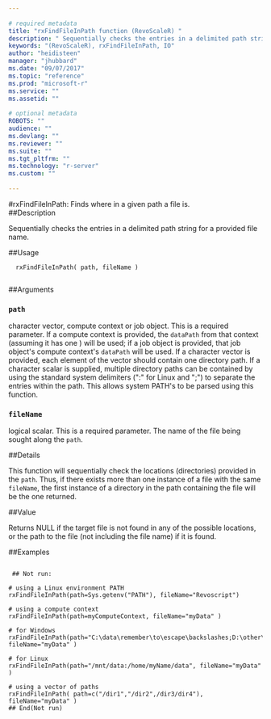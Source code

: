 ```yaml
--- 
 
# required metadata 
title: "rxFindFileInPath function (RevoScaleR) " 
description: " Sequentially checks the entries in a delimited path string for a provided file name. " 
keywords: "(RevoScaleR), rxFindFileInPath, IO" 
author: "heidisteen" 
manager: "jhubbard" 
ms.date: "09/07/2017" 
ms.topic: "reference" 
ms.prod: "microsoft-r" 
ms.service: "" 
ms.assetid: "" 
 
# optional metadata 
ROBOTS: "" 
audience: "" 
ms.devlang: "" 
ms.reviewer: "" 
ms.suite: "" 
ms.tgt_pltfrm: "" 
ms.technology: "r-server" 
ms.custom: "" 
 
--- 
```

 
 
 #rxFindFileInPath:  Finds where in a given path a file is.  
 ##Description
 
Sequentially checks the entries in a delimited path string for a provided file name.
 
 
 
 ##Usage

```   
  rxFindFileInPath( path, fileName )
 
```
 
 
 ##Arguments

   
  
  
 ### `path`
 character vector, compute context or job object.  This is a required parameter.   If a compute context is provided, the `dataPath` from that context (assuming it has one ) will be used;  if a job object is provided, that job object's compute context's `dataPath` will be used. If a character vector is provided, each element of the vector should contain one directory path.   If a character scalar is supplied, multiple directory paths can be contained by using the standard system  delimiters (":" for Linux and ";") to separate the entries within the path.  This allows system PATH's to  be parsed using this function. 
  
  
  
 ### `fileName`
 logical scalar.  This is a required parameter.  The name of the file being sought along the `path`. 
  
  
 
 
 
 ##Details
 
This function will sequentially check the locations (directories) provided in the `path`.  Thus, if there exists more than one instance of a file
with the same `fileName`, the first instance of a directory in the path containing the file will be the one returned.
 
 
 
 ##Value
 
Returns NULL if the target file is not found in any of the possible locations, or the path to the file (not including the file name) if it is found.
 

 


 
 
 ##Examples

 ```
   
  ## Not run:
 
# using a Linux environment PATH
rxFindFileInPath(path=Sys.getenv("PATH"), fileName="Revoscript")

# using a compute context
rxFindFileInPath(path=myComputeContext, fileName="myData" )

# for Windows
rxFindFileInPath(path="C:\data\remember\to\escape\backslashes;D:\other\data", fileName="myData" )

# for Linux
rxFindFileInPath(path="/mnt/data:/home/myName/data", fileName="myData" )

# using a vector of paths
rxFindFileInPath( path=c("/dir1","/dir2",/dir3/dir4"), fileName="myData" )
 ## End(Not run) 
  
 
```
 
 
